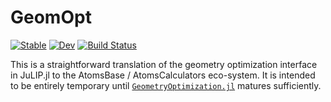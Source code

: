 # GeomOpt

[![Stable](https://img.shields.io/badge/docs-stable-blue.svg)](https://ACEsuit.github.io/GeomOpt.jl/stable/)
[![Dev](https://img.shields.io/badge/docs-dev-blue.svg)](https://ACEsuit.github.io/GeomOpt.jl/dev/)
[![Build Status](https://github.com/ACEsuit/GeomOpt.jl/actions/workflows/CI.yml/badge.svg?branch=main)](https://github.com/ACEsuit/GeomOpt.jl/actions/workflows/CI.yml?query=branch%3Amain)

This is a straightforward translation of the geometry optimization interface in JuLIP.jl to the AtomsBase / AtomsCalculators eco-system. It is intended to be entirely temporary until [`GeometryOptimization.jl`](https://github.com/JuliaMolSim/GeometryOptimization.jl) matures sufficiently. 


